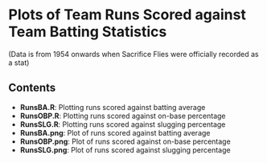 # Plots of Team Runs Scored against Team Batting Statistics
(Data is from 1954 onwards when Sacrifice Flies were officially recorded as a stat)

## Contents
* **RunsBA.R**: Plotting runs scored against batting average
* **RunsOBP.R**: Plotting runs scored against on-base percentage
* **RunsSLG.R**: Plotting runs scored against slugging percentage
* **RunsBA.png**: Plot of runs scored against batting average
* **RunsOBP.png**: Plot of runs scored against on-base percentage
* **RunsSLG.png**: Plot of runs scored against slugging percentage